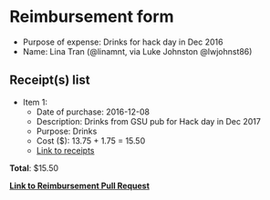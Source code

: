 
# Reimbursement form

- Purpose of expense: Drinks for hack day in Dec 2016
- Name: Lina Tran (@linamnt, via Luke Johnston @lwjohnst86)

## Receipt(s) list

- Item 1:
    - Date of purchase: 2016-12-08
    - Description: Drinks from GSU pub for Hack day in Dec 2017
    - Purpose: Drinks
    - Cost ($): 13.75 + 1.75 = 15.50
    - [Link to receipts](https://github.com/UofTCoders/council/blob/master/treasurer/receipts/2016-12-08-Drinks-GSUPub-Lina.pdf)

**Total**: $15.50
    
**[Link to Reimbursement Pull Request](https://github.com/UofTCoders/council/pull/111)**

